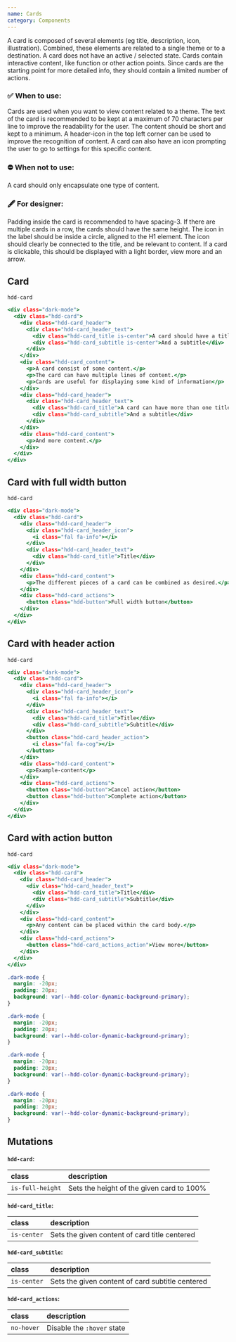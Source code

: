 ```yaml
---
name: Cards
category: Components
---
```


A card is composed of several elements (eg title, description, icon, illustration). Combined, these elements are related to a single theme or to a destination. A card does not have an active / selected state. Cards contain interactive content, like function or other action points. Since cards are the starting point for more detailed info, they should contain a limited number of actions.

### ✅ When to use: 
Cards are used when you want to view content related to a theme. The text of the card is recommended to be kept at a maximum of 70 characters per line to improve the readability for the user. The content should be short and kept to a minimum. A header-icon in the top left corner can be used to improve the recognition of content. A card can also have an icon prompting the user to go to settings for this specific content. 

### ⛔ When not to use:
A card should only encapsulate one type of content. 

### 🖋️ For designer: 
Padding inside the card is recommended to have spacing-3. If there are multiple cards in a row, the cards should have the same height. The icon in the label should be inside a circle, aligned to the H1 element. The icon should clearly be connected to the title, and be relevant to content. If a card is clickable, this should be displayed with a light border, view more and an arrow.

## Card 
`hdd-card`
 
```cards-1.html
<div class="dark-mode">
  <div class="hdd-card">
    <div class="hdd-card_header">
      <div class="hdd-card_header_text">
        <div class="hdd-card_title is-center">A card should have a title</div>
        <div class="hdd-card_subtitle is-center">And a subtitle</div>
      </div>
    </div>
    <div class="hdd-card_content">
      <p>A card consist of some content.</p>
      <p>The card can have multiple lines of content.</p>
      <p>Cards are useful for displaying some kind of information</p>
    </div>
    <div class="hdd-card_header">
      <div class="hdd-card_header_text">
        <div class="hdd-card_title">A card can have more than one title</div>
        <div class="hdd-card_subtitle">And a subtitle</div>
      </div>
    </div>
    <div class="hdd-card_content">
      <p>And more content.</p>
    </div>
  </div>
</div>
```

## Card with full width button
`hdd-card`
 
```cards-2.html
<div class="dark-mode">
  <div class="hdd-card">
    <div class="hdd-card_header">
      <div class="hdd-card_header_icon">
        <i class="fal fa-info"></i>
      </div>
      <div class="hdd-card_header_text">
        <div class="hdd-card_title">Title</div>
      </div>
    </div>
    <div class="hdd-card_content">
      <p>The different pieces of a card can be combined as desired.</p>
    </div>
    <div class="hdd-card_actions">
      <button class="hdd-button">Full width button</button>
    </div>
  </div>
</div>
```

## Card with header action
`hdd-card`

```cards-3.html
<div class="dark-mode">
  <div class="hdd-card">
    <div class="hdd-card_header">
      <div class="hdd-card_header_icon">
        <i class="fal fa-info"></i>
      </div>
      <div class="hdd-card_header_text">
        <div class="hdd-card_title">Title</div>
        <div class="hdd-card_subtitle">Subtitle</div>
      </div>
      <button class="hdd-card_header_action">
        <i class="fal fa-cog"></i>
      </button>
    </div>
    <div class="hdd-card_content">
      <p>Example-content</p>
    </div>
    <div class="hdd-card_actions">
      <button class="hdd-button">Cancel action</button>
      <button class="hdd-button">Complete action</button>
    </div>
  </div>
</div>
```

## Card with action button
`hdd-card`

```cards-4.html
<div class="dark-mode">
  <div class="hdd-card">
    <div class="hdd-card_header">
      <div class="hdd-card_header_text">
        <div class="hdd-card_title">Title</div>
        <div class="hdd-card_subtitle">Subtitle</div>
      </div>
    </div>
    <div class="hdd-card_content">
      <p>Any content can be placed within the card body.</p>
    </div>
    <div class="hdd-card_actions">
      <button class="hdd-card_actions_action">View more</button>
    </div>
  </div>
</div>
```

```cards-1.css hidden
.dark-mode {
  margin: -20px;
  padding: 20px;
  background: var(--hdd-color-dynamic-background-primary);
}
```
```cards-2.css hidden
.dark-mode {
  margin: -20px;
  padding: 20px;
  background: var(--hdd-color-dynamic-background-primary);
}
```
```cards-3.css hidden
.dark-mode {
  margin: -20px;
  padding: 20px;
  background: var(--hdd-color-dynamic-background-primary);
}
```
```cards-4.css hidden
.dark-mode {
  margin: -20px;
  padding: 20px;
  background: var(--hdd-color-dynamic-background-primary);
}
```


## Mutations
**`hdd-card`:**

| class | description|
| :--- | :--- |
| `is-full-height` | Sets the height of the given card to 100% |

**`hdd-card_title`:**

| class | description|
| :--- | :--- |
| `is-center` | Sets the given content of card title centered |

**`hdd-card_subtitle`:**

| class | description|
| :--- | :--- |
| `is-center` | Sets the given content of card subtitle centered |

**`hdd-card_actions`:**

| class | description|
| :--- | :--- |
| `no-hover` | Disable the `:hover` state |
